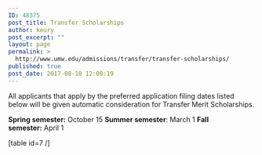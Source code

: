 ```yaml
---
ID: 48375
post_title: Transfer Scholarships
author: keury
post_excerpt: ""
layout: page
permalink: >
  http://www.umw.edu/admissions/transfer/transfer-scholarships/
published: true
post_date: 2017-08-18 12:00:19
---
```

All applicants that apply by the preferred application filing dates listed below will be given automatic consideration for Transfer Merit Scholarships.

<strong>Spring semester:</strong> October 15
<strong>Summer semester</strong>: March 1
<strong>Fall semester:</strong> April 1

[table id=7 /]
<div class="table-responsive"></div>
